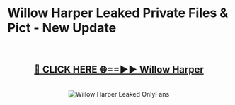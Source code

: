 # Willow Harper Leaked Private Files & Pict - New Update
<br>
<div align="center">
<h2><a href="https://mediafilles.blogspot.com/?title=Willow_Harper" rel="nofollow">🔴 CLICK HERE 🌐==►► Willow Harper</a></h2>
<br>
<a href="https://mediafilles.blogspot.com/?title=Willow_Harper" rel="nofollow" data-target="animated-image.originalLink"><img src="https://i.ibb.co.com/WyWwxjT/player-gif2.gif" alt="Willow Harper Leaked OnlyFans" style="max-width: 100%; display: inline-block;" data-target="animated-image.originalImage"></a>
</div>
<br>